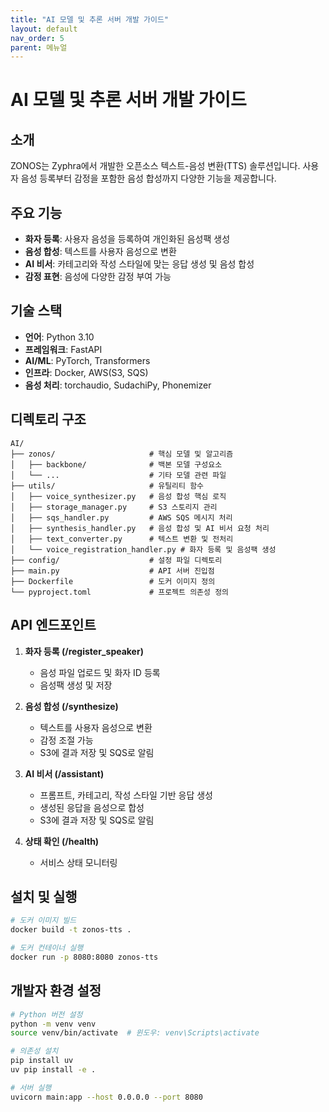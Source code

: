 ```yaml
---
title: "AI 모델 및 추론 서버 개발 가이드"
layout: default
nav_order: 5
parent: 메뉴얼
---
```

# AI 모델 및 추론 서버 개발 가이드

## 소개
ZONOS는 Zyphra에서 개발한 오픈소스 텍스트-음성 변환(TTS) 솔루션입니다. 사용자 음성 등록부터 감정을 포함한 음성 합성까지 다양한 기능을 제공합니다.

## 주요 기능
- **화자 등록**: 사용자 음성을 등록하여 개인화된 음성팩 생성
- **음성 합성**: 텍스트를 사용자 음성으로 변환
- **AI 비서**: 카테고리와 작성 스타일에 맞는 응답 생성 및 음성 합성
- **감정 표현**: 음성에 다양한 감정 부여 가능

## 기술 스택
- **언어**: Python 3.10
- **프레임워크**: FastAPI
- **AI/ML**: PyTorch, Transformers
- **인프라**: Docker, AWS(S3, SQS)
- **음성 처리**: torchaudio, SudachiPy, Phonemizer

## 디렉토리 구조
```
AI/
├── zonos/                     # 핵심 모델 및 알고리즘 
│   ├── backbone/              # 백본 모델 구성요소
│   └── ...                    # 기타 모델 관련 파일
├── utils/                     # 유틸리티 함수
│   ├── voice_synthesizer.py   # 음성 합성 핵심 로직
│   ├── storage_manager.py     # S3 스토리지 관리 
│   ├── sqs_handler.py         # AWS SQS 메시지 처리
│   ├── synthesis_handler.py   # 음성 합성 및 AI 비서 요청 처리
│   ├── text_converter.py      # 텍스트 변환 및 전처리
│   └── voice_registration_handler.py # 화자 등록 및 음성팩 생성
├── config/                    # 설정 파일 디렉토리
├── main.py                    # API 서버 진입점
├── Dockerfile                 # 도커 이미지 정의
└── pyproject.toml             # 프로젝트 의존성 정의
```

## API 엔드포인트
1. **화자 등록 (/register_speaker)**
   - 음성 파일 업로드 및 화자 ID 등록
   - 음성팩 생성 및 저장

2. **음성 합성 (/synthesize)**
   - 텍스트를 사용자 음성으로 변환
   - 감정 조절 가능
   - S3에 결과 저장 및 SQS로 알림

3. **AI 비서 (/assistant)**
   - 프롬프트, 카테고리, 작성 스타일 기반 응답 생성
   - 생성된 응답을 음성으로 합성
   - S3에 결과 저장 및 SQS로 알림

4. **상태 확인 (/health)**
   - 서비스 상태 모니터링

## 설치 및 실행
```bash
# 도커 이미지 빌드
docker build -t zonos-tts .

# 도커 컨테이너 실행
docker run -p 8080:8080 zonos-tts
```

## 개발자 환경 설정
```bash
# Python 버전 설정
python -m venv venv
source venv/bin/activate  # 윈도우: venv\Scripts\activate

# 의존성 설치
pip install uv
uv pip install -e .

# 서버 실행
uvicorn main:app --host 0.0.0.0 --port 8080
```